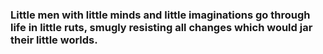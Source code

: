 ### Little men with little minds and little imaginations go through life in little ruts, smugly resisting all changes which would jar their little worlds.